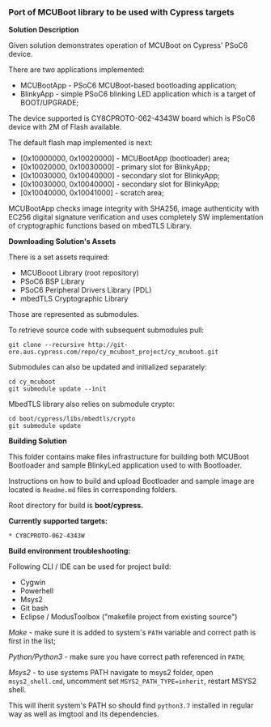 ### Port of MCUBoot library to be used with Cypress targets

**Solution Description**

Given solution demonstrates operation of MCUBoot on Cypress' PSoC6 device.

There are two applications implemented:
* MCUBootApp - PSoC6 MCUBoot-based bootloading application;
* BlinkyApp - simple PSoC6 blinking LED application which is a target of BOOT/UPGRADE;

The device supported is CY8CPROTO-062-4343W board which is PSoC6 device with 2M of Flash available.

The default flash map implemented is next:

* [0x10000000, 0x10020000] - MCUBootApp (bootloader) area;
* [0x10020000, 0x10030000] - primary slot for BlinkyApp;
* [0x10030000, 0x10040000] - secondary slot for BlinkyApp;
* [0x10030000, 0x10040000] - secondary slot for BlinkyApp;
* [0x10040000, 0x10041000] - scratch area;

MCUBootApp checks image integrity with SHA256, image authenticity with EC256 digital signature verification and uses completely SW implementation of cryptographic functions based on mbedTLS Library.

**Downloading Solution's Assets**

There is a set assets required:

* MCUBooot Library (root repository)
* PSoC6 BSP Library
* PSoC6 Peripheral Drivers Library (PDL)
* mbedTLS Cryptographic Library

Those are represented as submodules.

To retrieve source code with subsequent submodules pull:

    git clone --recursive http://git-ore.aus.cypress.com/repo/cy_mcuboot_project/cy_mcuboot.git

Submodules can also be updated and initialized separately:

    cd cy_mcuboot
    git submodule update --init

MbedTLS library also relies on submodule crypto:

    cd boot/cypress/libs/mbedtls/crypto
    git submodule update


**Building Solution**

This folder contains make files infrastructure for building both MCUBoot Bootloader and sample BlinkyLed application used to with Bootloader.

Instructions on how to build and upload Bootloader and sample image are located is `Readme.md` files in corresponding folders.

Root directory for build is **boot/cypress.**

**Currently supported targets:**

`* CY8CPROTO-062-4343W`

**Build environment troubleshooting:**

Following CLI / IDE can be used for project build:

* Cygwin
* Powerhell
* Msys2
* Git bash
* Eclipse / ModusToolbox ("makefile project from existing source")

*Make* - make sure it is added to system's `PATH` variable and correct path is first in the list;

*Python/Python3* - make sure you have correct path referenced in `PATH`;

*Msys2* - to use systems PATH navigate to msys2 folder, open `msys2_shell.cmd`, uncomment set `MSYS2_PATH_TYPE=inherit`, restart MSYS2 shell.

This will iherit system's PATH so should find `python3.7` installed in regular way as well as imgtool and its dependencies.

